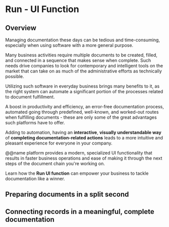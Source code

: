 # Run - UI Function

## Overview

Managing documentation these days can be tedious and time-consuming, especially when using software with a more general purpose.  

Many business activities require multiple documents to be created, filled, and connected in a sequence that makes sense when complete. 
Such needs drive companies to look for contemporary and intelligent tools on the market that can take on as much of the administrative efforts as technically possible.  

Utilizing such software in everyday business brings many benefits to it, as the right system can automate a significant portion of the processes related to document fulfillment.  

A boost in productivity and efficiency, an error-free documentation process, automated going through predefined, well-known, and worked-out routes when fulfilling documents - these are only some of the great advantages such platforms have to offer.  

Adding to automation, having an **interactive**, **visually understandable way** of **completing documentation-related actions** leads to a more intuitive and pleasant experience for everyone in your company.  

@@name platform provides a modern, specialized UI functionality that results in faster business operations and ease of making it through the next steps of the document chain you're working on.  

Learn how the **Run UI function** can empower your business to tackle documentation like a winner.  

## Preparing documents in a split second

## Connecting records in a meaningful, complete documentation

